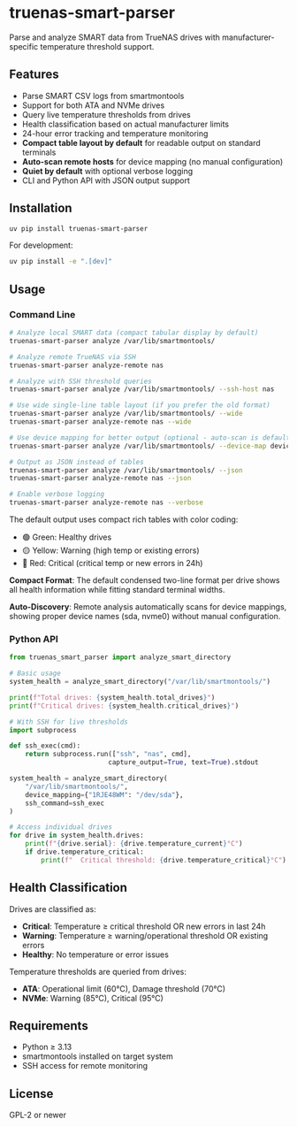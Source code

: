 # truenas-smart-parser

Parse and analyze SMART data from TrueNAS drives with manufacturer-specific temperature threshold support.

## Features

- Parse SMART CSV logs from smartmontools
- Support for both ATA and NVMe drives
- Query live temperature thresholds from drives
- Health classification based on actual manufacturer limits
- 24-hour error tracking and temperature monitoring
- **Compact table layout by default** for readable output on standard terminals
- **Auto-scan remote hosts** for device mapping (no manual configuration)
- **Quiet by default** with optional verbose logging
- CLI and Python API with JSON output support

## Installation

```bash
uv pip install truenas-smart-parser
```

For development:
```bash
uv pip install -e ".[dev]"
```

## Usage

### Command Line

```bash
# Analyze local SMART data (compact tabular display by default)
truenas-smart-parser analyze /var/lib/smartmontools/

# Analyze remote TrueNAS via SSH
truenas-smart-parser analyze-remote nas

# Analyze with SSH threshold queries
truenas-smart-parser analyze /var/lib/smartmontools/ --ssh-host nas

# Use wide single-line table layout (if you prefer the old format)
truenas-smart-parser analyze /var/lib/smartmontools/ --wide
truenas-smart-parser analyze-remote nas --wide

# Use device mapping for better output (optional - auto-scan is default for remote)
truenas-smart-parser analyze /var/lib/smartmontools/ --device-map device_map.json

# Output as JSON instead of tables
truenas-smart-parser analyze /var/lib/smartmontools/ --json
truenas-smart-parser analyze-remote nas --json

# Enable verbose logging
truenas-smart-parser analyze-remote nas --verbose
```

The default output uses compact rich tables with color coding:
- 🟢 Green: Healthy drives
- 🟡 Yellow: Warning (high temp or existing errors)
- 🔴 Red: Critical (critical temp or new errors in 24h)

**Compact Format**: The default condensed two-line format per drive shows all health information while fitting standard terminal widths.

**Auto-Discovery**: Remote analysis automatically scans for device mappings, showing proper device names (sda, nvme0) without manual configuration.

### Python API

```python
from truenas_smart_parser import analyze_smart_directory

# Basic usage
system_health = analyze_smart_directory("/var/lib/smartmontools/")

print(f"Total drives: {system_health.total_drives}")
print(f"Critical drives: {system_health.critical_drives}")

# With SSH for live thresholds
import subprocess

def ssh_exec(cmd):
    return subprocess.run(["ssh", "nas", cmd], 
                         capture_output=True, text=True).stdout

system_health = analyze_smart_directory(
    "/var/lib/smartmontools/",
    device_mapping={"1RJE48WM": "/dev/sda"},
    ssh_command=ssh_exec
)

# Access individual drives
for drive in system_health.drives:
    print(f"{drive.serial}: {drive.temperature_current}°C")
    if drive.temperature_critical:
        print(f"  Critical threshold: {drive.temperature_critical}°C")
```

## Health Classification

Drives are classified as:

- **Critical**: Temperature ≥ critical threshold OR new errors in last 24h
- **Warning**: Temperature ≥ warning/operational threshold OR existing errors
- **Healthy**: No temperature or error issues

Temperature thresholds are queried from drives:
- **ATA**: Operational limit (60°C), Damage threshold (70°C)
- **NVMe**: Warning (85°C), Critical (95°C)

## Requirements

- Python ≥ 3.13
- smartmontools installed on target system
- SSH access for remote monitoring

## License

GPL-2 or newer
